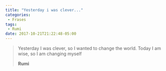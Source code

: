 ```yaml
---
title: "Yesterday i was clever..."
categories:
 - Frases
tags:
 - Rumi
date: 2017-10-21T21:22:48-05:00
---
```

>Yesterday I was clever, so I wanted to change the world. Today I am wise, so I am changing myself
>
>__Rumi__